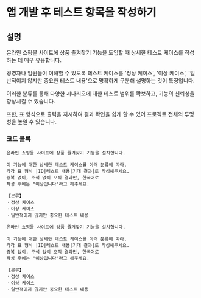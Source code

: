 # 앱 개발 후 테스트 항목을 작성하기

## 설명
온라인 쇼핑몰 사이트에 상품 즐겨찾기 기능을 도입할 때 상세한 테스트 케이스를 작성하는 데 매우 유용합니다.

경영자나 임원들이 이해할 수 있도록 테스트 케이스를 '정상 케이스', '이상 케이스', '일반적이지 않지만 중요한 테스트 내용'으로 명확하게 구분해 설명하는 것이 특징입니다.

이러한 분류를 통해 다양한 시나리오에 대한 테스트 범위를 확보하고, 기능의 신뢰성을 향상시킬 수 있습니다.

또한, 표 형식으로 출력을 지시하여 결과 확인을 쉽게 할 수 있어 프로젝트 전체의 투명성을 높일 수 있습니다.

### 코드 블록
```plaintext
온라인 쇼핑몰 사이트에 상품 즐겨찾기 기능을 설치합니다.

이 기능에 대한 상세한 테스트 케이스를 아래 분류에 따라,
각각 표 형식 |ID|테스트 내용|기대 결과|로 작성해주세요.
중복 없이, 주석 없이 오직 결과만, 한국어로
작성 후에는 "이상입니다"라고 해주세요.

【분류】
・정상 케이스
・이상 케이스
・일반적이지 않지만 중요한 테스트 내용
```

```plaintext
온라인 쇼핑몰 사이트에 상품 즐겨찾기 기능을 설치합니다.

이 기능에 대한 상세한 테스트 케이스를 아래 분류에 따라,
각각 표 형식 |ID|테스트 내용|기대 결과|로 작성해주세요.
중복 없이, 주석 없이 오직 결과만, 한국어로
작성 후에는 "이상입니다"라고 해주세요.

【분류】
・정상 케이스
・이상 케이스
・일반적이지 않지만 중요한 테스트 내용
```